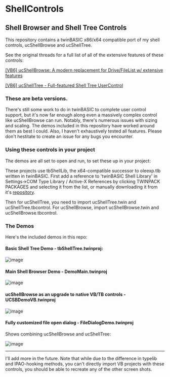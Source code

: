 # ShellControls
## Shell Browser and Shell Tree Controls

This repository contains a twinBASIC x86/x64 compatible port of my shell controls, ucShellBrowse and ucShellTree.

See the original threads for a full list of all of the extensive features of these controls:

[[VB6] ucShellBrowse: A modern replacement for Drive/FileList w/ extensive features](https://www.vbforums.com/showthread.php?854147-VB6-ucShellBrowse-A-modern-replacement-for-Drive-FileList-w-extensive-features)

[[VB6] ucShellTree - Full-featured Shell Tree UserControl](https://www.vbforums.com/showthread.php?862137-VB6-ucShellTree-Full-featured-Shell-Tree-UserControl)

### These are beta versions. 

There's still some work to do in twinBASIC to complete user control support, but it's now far enough along even a massively complex control like ucShellBrowse can run. Notably, there's numerous issues with sizing and scaling. The demos included in this repository have worked around them as best I could. Also, I haven't exhaustively tested all features. Please don't hestitate to create an issue for any bugs you encounter.

### Using these controls in your project

The demos are all set to open and run, to set these up in your project:

These projects use tbShellLib, the x64-compatible successor to oleexp.tlb written in twinBASIC. First add a reference to 'twinBASIC Shell Library' in Settings->COM Type Library / Active-X References by clicking TWINPACK PACKAGES and selecting it from the list, or manually downloading it from it's [repository](https://github.com/fafalone/tbShellLib).

Then for ucShellTree, you need to import ucShellTree.twin and ucShellTree.tbcontrol. For ucShellBrowse, import ucShellBrowse.twin and ucShellBrowse.tbcontrol.

### The Demos

Here's the included demos in this repo:

#### Basic Shell Tree Demo - tbShellTree.twinproj:

![image](https://user-images.githubusercontent.com/7834493/208004027-283c2d98-aee1-4da8-8fd2-ffebd676414e.png)

#### Main Shell Browser Demo - DemoMain.twinproj

![image](https://user-images.githubusercontent.com/7834493/213373325-959b1f74-6280-41d6-9dcb-7a06b464b479.png)

#### ucShellBrowse as an upgrade to native VB/TB controls - UCSBDemoVB.twinproj

![image](https://user-images.githubusercontent.com/7834493/213373444-cfdd0e7d-74cc-48c6-95dc-63dd8beb4f25.png)

#### Fully customized file open dialog - FileDialogDemo.twinproj

Shows combining ucShellBrowse and ucShellTree:

![image](https://user-images.githubusercontent.com/7834493/213373633-e539fc13-0287-496e-9d69-a3518a3d6327.png)


----

I'll add more in the future. Note that while due to the difference in typelib and IPAO-hooking methods, you can't directly import VB projects with these controls, you should be able to recreate any of the other screen shots.
